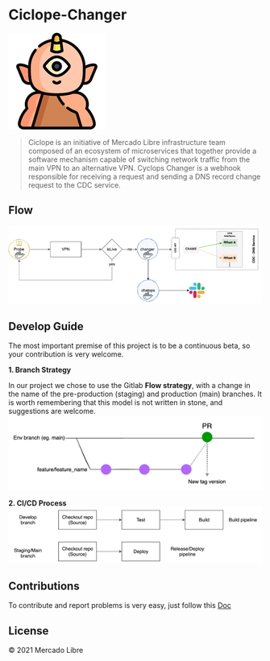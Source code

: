 # Ciclope-Changer
![img.png](assets/img.png)
> Ciclope is an initiative of Mercado Libre infrastructure team composed of an ecosystem of microservices that together provide a software mechanism capable of switching network traffic from the main VPN to an alternative VPN.
> Cyclops Changer is a webhook responsible for receiving a request and sending a DNS record change request to the CDC service.

## Flow
![img.png](assets/flow-img.png)

## Develop Guide
The most important premise of this project is to be a continuous beta, so your contribution is very welcome.

**1. Branch Strategy**

In our project we chose to use the Gitlab **Flow strategy**, with a change in the name of the pre-production (staging) and production (main) branches.
It is worth remembering that this model is not written in stone, and suggestions are welcome.
![img.png](assets/branch-strategy-img.png)

**2. CI/CD Process**
![img.png](assets/pipelines-img.png)

## Contributions

To contribute and report problems is very easy, just follow this [Doc](https://github.com/moquintanilha/ciclope-changer/blob/main/docs/contribution/README.md)

## License

© 2021 Mercado Libre
